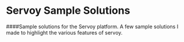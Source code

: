 # Servoy Sample Solutions
####Sample solutions for the Servoy platform.
A few sample solutions I made to highlight the various features of servoy.

